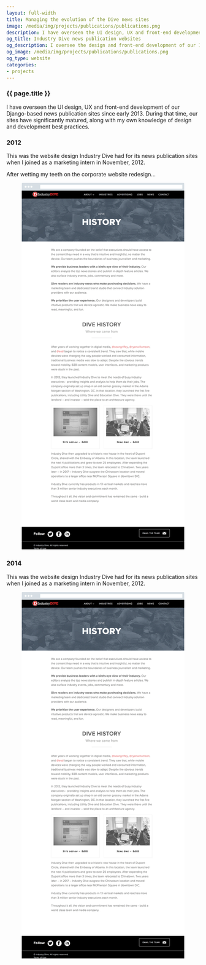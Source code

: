 ```yaml
---
layout: full-width
title: Managing the evolution of the Dive news sites
image: /media/img/projects/publications/publications.png
description: I have overseen the UI design, UX and front-end development of our Django-based news publication sites since early 2013. During that time, our sites have significantly matured, along with my own knowledge of design and development best practices.
og_title: Industry Dive news publication websites
og_description: I oversee the design and front-end development of our 14 Django-based news publications.
og_image: /media/img/projects/publications/publications.png
og_type: website
categories: 
- projects
---
```


<section class="grid">
	<article>
		<h1>{{ page.title }}</h1>
		<p>I have overseen the UI design, UX and front-end development of our Django-based news publication sites since early 2013. During that time, our sites have significantly matured, along with my own knowledge of design and development  best practices.</p>
	</article>
</section>
<section class="stripe-section">
	<section class="grid-wrapper">
		<section class="project-section">
			<figcaption>
				<h3>2012</h3>
				<p>This was the website design Industry Dive had for its news publication sites when I joined as a marketing intern in November, 2012.</p>
				<p>After wetting my teeth on the corporate website redesign...</p>
			</figcaption>
			<figure>
				<img src="/media/img/projects/publications/corp-site-1.jpg" />
			</figure>
		</section>
		<section class="project-section">
			<figcaption>
				<h3>2014</h3>
				<p class="description">This was the website design Industry Dive had for its news publication sites when I joined as a marketing intern in November, 2012.</p>
			</figcaption>
			<figure>
				<img src="/media/img/projects/publications/corp-site-1.jpg" />
			</figure>
		</section>
	</section>
</section>